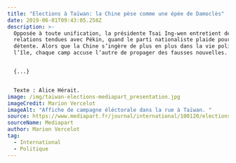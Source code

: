 ```yaml
---
title: "Elections à Taïwan: la Chine pèse comme une épée de Damoclès"
date: 2019-06-01T09:43:05.258Z
description: >-
  Opposée à toute unification, la présidente Tsai Ing-wen entretient des
  relations tendues avec Pékin, quand le parti nationaliste plaide pour une
  détente. Alors que la Chine s’ingère de plus en plus dans la vie politique de
  l’île, chaque camp accuse l’autre de propager des fausses nouvelles.


  {...}


  Texte : Alice Hérait. 
image: /img/taiwan-elections-mediapart_presentation.jpg
imageCredit: Marion Vercelot
imageAlt: "Affiche de campagne éléctorale dans la rue à Taïwan. "
source: https://www.mediapart.fr/journal/international/100120/elections-taiwan-la-chine-pese-comme-une-epee-de-damocles
sourceName: Mediapart
author: Marion Vercelot
tag:
  - International
  - Politique
---
```

